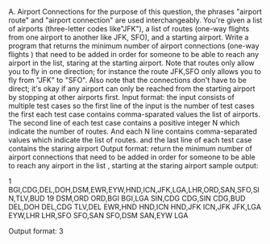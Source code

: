 A. Airport Connections
for the purpose of this question, the phrases "airport route" and "airport connection" are used interchangeably. You're given a list of airports (three-letter codes like"JFK"), a list of routes (one-way flights from one airport to another like JFK, SFO), and a starting airport.
Write a program that returns the minimum number of airport connections (one-way flights ) that need to be added in order for someone to be able to reach any airport in the list, staring at the starting airport.
Note that routes only allow you to fly in one direction; for instance the route JFK,SFO only allows you to fly from "JFK" to "SFO".
Also note that the connections don't have to be direct; it's okay if any airport can only be reached from the starting airport by stopping at other airports first.
Input format:
the input consists of multiple test cases so the first line of the input is the number of test cases
the first each test case contains comma-sparated values the list of airports.
The second line of each test case contains a positive integer N which indicate the number of routes. And each N line contains comma-separated values which indicate the list of routes. and the last line of each test case contains the staring airport
Output format:
return the minimum number of airport connections that need to be added in order for someone to be able to reach any airport in the list , starting at the staring airport
sample output:

1
BGI,CDG,DEL,DOH,DSM,EWR,EYW,HND,ICN,JFK,LGA,LHR,ORD,SAN,SFO,SIN,TLV,BUD
19
DSM,ORD
ORD,BGI
BGI,LGA
SIN,CDG
CDG,SIN
CDG,BUD
DEL,DOH
DEL,CDG
TLV,DEL
EWR,HND
HND,ICN
HND,JFK
ICN,JFK
JFK,LGA
EYW,LHR
LHR,SFO
SFO,SAN
SFO,DSM
SAN,EYW
LGA

Output format:
3
